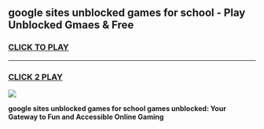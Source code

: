 
## google sites unblocked games for school - Play Unblocked Gmaes & Free
<h3>
<a href="https://news.freeplayer.one?title=google_sites_unblocked_games_for_school&ref=16F">CLICK TO PLAY</a></h3>
<hr>

<h3>
<a href="https://news.freeplayer.one?title=google_sites_unblocked_games_for_school&ref=16F">CLICK 2 PLAY</a>
  
</h3>

<a href="https://news.freeplayer.one?title=google_sites_unblocked_games_for_school&ref=16F/"><img src="https://clearcache.store/games.png"></a>


**google sites unblocked games for school games unblocked: Your Gateway to Fun and Accessible Online Gaming**
